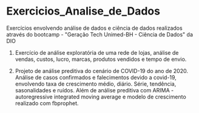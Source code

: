 # Exercicios_Analise_de_Dados
Exercícios envolvendo análise de dados e ciência de dados realizados através do bootcamp - "Geração Tech Unimed-BH - Ciência de Dados" da DIO

1. Exercício de análise exploratória de uma rede de lojas, análise de vendas, custos, lucro, marcas, produtos vendidos e tempo de envio.

2. Projeto de análise preditiva do cenário de COVID-19 do ano de 2020. Análise de casos confirmados e falecimentos devido a covid-19, envolvendo taxa de crescimento médio, diário. 
Série, tendência, sasonalidades e ruídos. Além de análise preditiva com ARIMA - autoregressive integrated moving average e modelo de crescimento realizado com fbprophet. 
